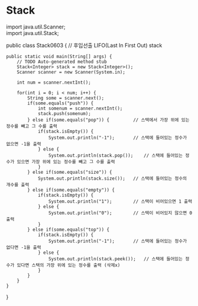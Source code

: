 # Stack

import java.util.Scanner;  
import java.util.Stack;

public class Stack0603 {							// 후입선출 LIFO(Last In First Out) stack	

	public static void main(String[] args) {
		// TODO Auto-generated method stub
		Stack<Integer> stack = new Stack<Integer>();
		Scanner scanner = new Scanner(System.in);
		
		int num = scanner.nextInt();
		
		for(int i = 0; i < num; i++) {
			String some = scanner.next();
			if(some.equals("push")) {
				int somenum = scanner.nextInt();
				stack.push(somenum);
			} else if(some.equals("pop")) {			// 스택에서 가장 위에 있는 정수를 빼고 그 수를 출력
				if(stack.isEmpty()) {
					System.out.println("-1");		// 스택에 들어있는 정수가 없으면 -1을 출력
				} else {
					System.out.println(stack.pop());	// 스택에 들어있는 정수가 있으면 가장 위에 있는 정수를 빼고 그 수를 출력
				}
			} else if(some.equals("size")) {			
				System.out.println(stack.size());	// 스택에 들어있는 정수의 개수를 출력
			} else if(some.equals("empty")) {
				if(stack.isEmpty()) {
					System.out.println("1");		// 스택이 비어있으면 1 출력
				} else {
					System.out.println("0");		// 스택이 비어있지 않으면 0 출력
				}
			} else if(some.equals("top")) {
				if(stack.isEmpty()) {
					System.out.println("-1");		// 스택에 들어있는 정수가 없다면 -1을 출력
				} else {
					System.out.println(stack.peek());	// 스택에 들어있는 정수가 있다면 스택의 가장 위에 있는 정수를 출력 (삭제x)
				}
			}
		}
	}
}				    
